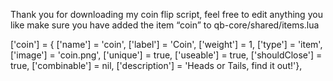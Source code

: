 Thank you for downloading my coin flip script, feel free to edit anything you like make sure you have added the item “coin” to qb-core/shared/items.lua



['coin']                      = { ['name'] = 'coin',                          ['label'] = 'Coin',                    ['weight'] = 1,        ['type'] = 'item',      ['image'] = 'coin.png',          ['unique'] = true,                     ['useable'] = true,        ['shouldClose'] =       true,             ['combinable'] = nil,              ['description'] = 'Heads or Tails, find it out!'},
